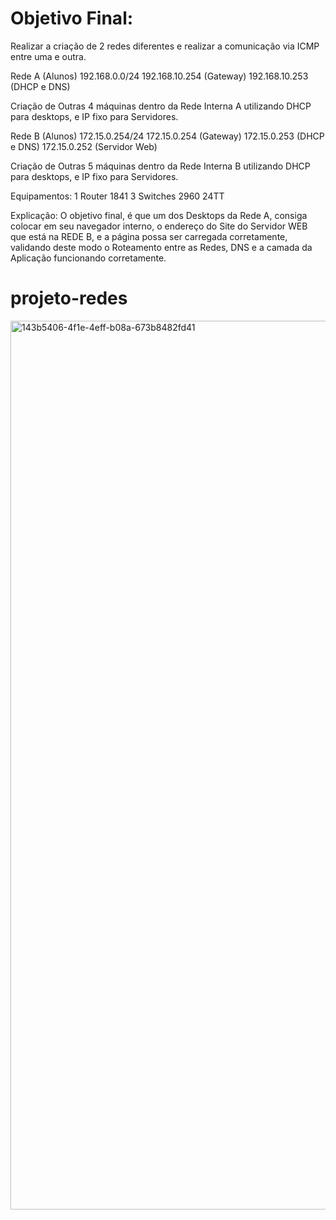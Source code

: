 # Objetivo Final:
Realizar a criação de 2 redes diferentes e realizar a comunicação via ICMP entre uma e outra.

Rede A (Alunos)
192.168.0.0/24 192.168.10.254 (Gateway) 192.168.10.253 (DHCP e DNS)

Criação de Outras 4 máquinas dentro da Rede Interna A utilizando DHCP para desktops, e IP fixo para Servidores.

Rede B (Alunos)
172.15.0.254/24 172.15.0.254 (Gateway) 172.15.0.253 (DHCP e DNS) 172.15.0.252 (Servidor Web)

Criação de Outras 5 máquinas dentro da Rede Interna B utilizando DHCP para desktops, e IP fixo para Servidores.

Equipamentos:
1 Router 1841 3 Switches 2960 24TT

Explicação:
O objetivo final, é que um dos Desktops da Rede A, consiga colocar em seu navegador interno, o endereço do Site do Servidor WEB que está na REDE B, e a página possa ser carregada corretamente, validando deste modo o Roteamento entre as Redes, DNS e a camada da Aplicação funcionando corretamente.




# projeto-redes

<img width="1422" alt="143b5406-4f1e-4eff-b08a-673b8482fd41" src="https://github.com/user-attachments/assets/e3d5d778-0123-4dd4-8362-d7697cef7a55">
